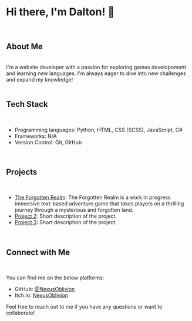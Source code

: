 # Hi there, I'm Dalton! 👋
<br>

## About Me
<br>
I'm a website developer with a passion for exploring games developoment and learning new languages. I'm always eager to dive into new challenges and expand my knowledge!
<br>

<br> 

## Tech Stack

<br>

- Programming languages: Python, HTML, CSS (SCSS), JavaScript, C#
- Frameworks: N/A
- Version Control: Git, GitHub

<br>

## Projects

<br>

- [The Forgotten Realm](https://github.com/NexusOblivion/The-Forgotten-Realm): The Forgotten Realm is a work in progress immersive text-based adventure game that takes players on a thrilling journey through a mysterious and forgotten land.
- [Project 2](link-to-repo): Short description of the project.
- [Project 3](link-to-demo): Short description of the project.

<br>

## Connect with Me

<br>

You can find me on the below platforms:

- GitHub: [@NexusOblivion](https://github.com/NexusOblivion)
- Itch.Io: [NexusOblivion](https://nexusoblivion.itch.io/)

Feel free to reach out to me if you have any questions or want to collaborate!




